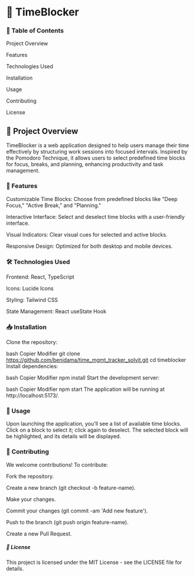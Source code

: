 # 🧠 TimeBlocker

### 📌 Table of Contents

Project Overview

Features

Technologies Used

Installation

Usage

Contributing

License

## 📖 Project Overview

TimeBlocker is a web application designed to help users manage their time effectively by structuring work sessions into focused intervals. Inspired by the Pomodoro Technique, it allows users to select predefined time blocks for focus, breaks, and planning, enhancing productivity and task management.

### 🚀 Features

Customizable Time Blocks: Choose from predefined blocks like "Deep Focus," "Active Break," and "Planning."

Interactive Interface: Select and deselect time blocks with a user-friendly interface.

Visual Indicators: Clear visual cues for selected and active blocks.

Responsive Design: Optimized for both desktop and mobile devices.

### 🛠️ Technologies Used

Frontend: React, TypeScript

Icons: Lucide Icons

Styling: Tailwind CSS

State Management: React useState Hook

### 📥 Installation

Clone the repository:

bash
Copier
Modifier
git clone https://github.com/benidama/time_mgmt_tracker_solvit.git
cd timeblocker
Install dependencies:

bash
Copier
Modifier
npm install
Start the development server:

bash
Copier
Modifier
npm start
The application will be running at http://localhost:5173/.

### 🧭 Usage

Upon launching the application, you'll see a list of available time blocks. Click on a block to select it; click again to deselect. The selected block will be highlighted, and its details will be displayed.

### 🤝 Contributing

We welcome contributions! To contribute:

Fork the repository.

Create a new branch (git checkout -b feature-name).

Make your changes.

Commit your changes (git commit -am 'Add new feature').

Push to the branch (git push origin feature-name).

Create a new Pull Request.

##### 📄 License

This project is licensed under the MIT License - see the LICENSE file for details.
